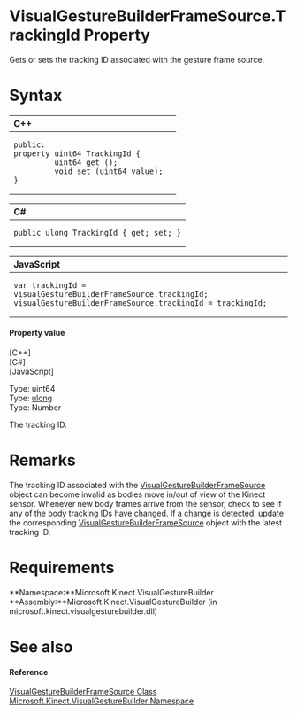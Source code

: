 VisualGestureBuilderFrameSource.TrackingId Property  
===================================================  

Gets or sets the tracking ID associated with the gesture frame source. <span id="syntaxSection"></span>

Syntax  
======  

<table>
<colgroup>
<col width="100%" />
</colgroup>
<thead>
<tr class="header">
<th align="left">C++</th>
</tr>
</thead>
<tbody>
<tr class="odd">
<td align="left"><pre><code>public:  
property uint64 TrackingId {  
         uint64 get ();  
         void set (uint64 value);  
}</code></pre></td>
</tr>
</tbody>
</table>

<table>
<colgroup>
<col width="100%" />
</colgroup>
<thead>
<tr class="header">
<th align="left">C#</th>
</tr>
</thead>
<tbody>
<tr class="odd">
<td align="left"><pre><code>public ulong TrackingId { get; set; }</code></pre></td>
</tr>
</tbody>
</table>

<table>
<colgroup>
<col width="100%" />
</colgroup>
<thead>
<tr class="header">
<th align="left">JavaScript</th>
</tr>
</thead>
<tbody>
<tr class="odd">
<td align="left"><pre><code>var trackingId = visualGestureBuilderFrameSource.trackingId;  
visualGestureBuilderFrameSource.trackingId = trackingId;</code></pre></td>
</tr>
</tbody>
</table>

<span id="ID4ES"></span>
#### Property value  

[C++]   
 [C\#]   
 [JavaScript]   

Type: uint64  
Type: [ulong](http://msdn.microsoft.com/en-us/library/system.uint64.aspx)  
Type: Number  

The tracking ID.  

<span id="remarks"></span>

Remarks  
=======  

The tracking ID associated with the [VisualGestureBuilderFrameSource](../../VisualGestureBuilderFrameS.md) object can become invalid as bodies move in/out of view of the Kinect sensor. Whenever new body frames arrive from the sensor, check to see if any of the body tracking IDs have changed. If a change is detected, update the corresponding [VisualGestureBuilderFrameSource](../../VisualGestureBuilderFrameS.md) object with the latest tracking ID.  

<span id="requirements"></span>

Requirements  
============  

**Namespace:**Microsoft.Kinect.VisualGestureBuilder  
**Assembly:**Microsoft.Kinect.VisualGestureBuilder (in microsoft.kinect.visualgesturebuilder.dll)  

<span id="ID4EIB"></span>

See also  
========  

<span id="ID4EKB"></span>
#### Reference  

[VisualGestureBuilderFrameSource Class](../../VisualGestureBuilderFrameS.md)  
 [Microsoft.Kinect.VisualGestureBuilder Namespace](../../../Kinect.VisualGestureBuilder.md)  



<!--Please do not edit the data in the comment block below.-->
<!--
TOCTitle : TrackingId Property
RLTitle : VisualGestureBuilderFrameSource.TrackingId Property
KeywordK : TrackingId property
KeywordK : VisualGestureBuilderFrameSource.TrackingId property
KeywordF : Microsoft.Kinect.VisualGestureBuilder.VisualGestureBuilderFrameSource.TrackingId
KeywordF : VisualGestureBuilderFrameSource.TrackingId
KeywordF : TrackingId
KeywordF : Microsoft.Kinect.VisualGestureBuilder.VisualGestureBuilderFrameSource.TrackingId
KeywordA : P:Microsoft.Kinect.VisualGestureBuilder.VisualGestureBuilderFrameSource.TrackingId
AssetID : P:Microsoft.Kinect.VisualGestureBuilder.VisualGestureBuilderFrameSource.TrackingId
Locale : en-us
CommunityContent : 1
APIType : Managed
APILocation : microsoft.kinect.visualgesturebuilder.dll
APIName : Microsoft.Kinect.VisualGestureBuilder.VisualGestureBuilderFrameSource.TrackingId
TargetOS : Windows
TopicType : kbSyntax
DevLang : VB
DevLang : CSharp
DevLang : JavaScript
DevLang : C++
DocSet : K4Wv2
ProjType : K4Wv2Proj
Technology : Kinect for Windows
Product : Kinect for Windows SDK v2
productversion : 20
-->
